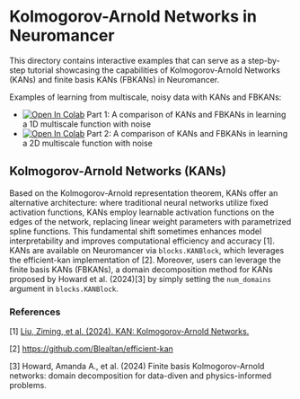 # Kolmogorov-Arnold Networks in Neuromancer

This directory contains interactive examples that can serve as a step-by-step tutorial 
showcasing the capabilities of Kolmogorov-Arnold Networks (KANs) and finite basis KANs (FBKANs) in Neuromancer.

Examples of learning from multiscale, noisy data with KANs and FBKANs:
+ <a target="_blank" href="https://colab.research.google.com/github/pnnl/neuromancer/blob/feature/fbkans/examples/KANs/p1_fbkan_vs_kan_noise_data_1d.ipynb"><img src="https://colab.research.google.com/assets/colab-badge.svg" alt="Open In Colab"/></a> Part 1: A comparison of KANs and FBKANs in learning a 1D multiscale function with noise
+ <a target="_blank" href="https://colab.research.google.com/github/pnnl/neuromancer/blob/feature/fbkans/examples/KANs/p2_fbkan_vs_kan_noise_data_2d.ipynb"><img src="https://colab.research.google.com/assets/colab-badge.svg" alt="Open In Colab"/></a> Part 2: A comparison of KANs and FBKANs in learning a 2D multiscale function with noise

## Kolmogorov-Arnold Networks (KANs)
Based on the Kolmogorov-Arnold representation theorem, KANs offer an alternative architecture: where traditional neural networks utilize fixed activation functions, KANs employ learnable activation functions on the edges of the network, replacing linear weight parameters with parametrized spline functions. This fundamental shift sometimes enhances model interpretability and improves computational efficiency and accuracy [1]. KANs are available on Neuromancer via `blocks.KANBlock`, which leverages the efficient-kan implementation of [2]. Moreover, users can leverage the finite basis KANs (FBKANs), a domain decomposition method for KANs proposed by Howard et al. (2024)[3] by simply setting the `num_domains` argument in `blocks.KANBlock`.

### References

[1] [Liu, Ziming, et al. (2024). KAN: Kolmogorov-Arnold Networks.](https://arxiv.org/abs/2404.19756)

[2] https://github.com/Blealtan/efficient-kan

[3] Howard, Amanda A., et al. (2024) Finite basis Kolmogorov-Arnold networks: domain decomposition for data-diven and physics-informed problems.
